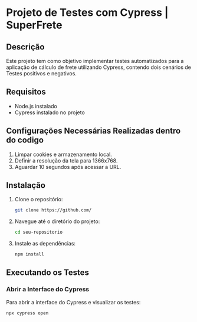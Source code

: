 # Projeto de Testes com Cypress | SuperFrete

## Descrição
Este projeto tem como objetivo implementar testes automatizados para a aplicação de cálculo de frete utilizando Cypress, contendo dois cenários de Testes positivos e negativos.

## Requisitos
- Node.js instalado
- Cypress instalado no projeto

## Configurações Necessárias Realizadas dentro do codigo
1. Limpar cookies e armazenamento local.
2. Definir a resolução da tela para 1366x768.
3. Aguardar 10 segundos após acessar a URL.

## Instalação
1. Clone o repositório:
    ```bash
    git clone https://github.com/
    ```
2. Navegue até o diretório do projeto:
    ```bash
    cd seu-repositorio
    ```
3. Instale as dependências:
    ```bash
    npm install
    ```

## Executando os Testes
### Abrir a Interface do Cypress
Para abrir a interface do Cypress e visualizar os testes:
```bash
npx cypress open
